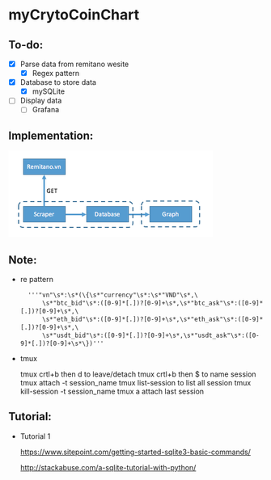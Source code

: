 # myCrytoCoinChart


## To-do:
* [x] Parse data from remitano wesite
	* [x] Regex pattern

* [x] Database to store data
	* [x] mySQLite

* [ ] Display data
	* [ ] Grafana

## Implementation:
![data/flow01.png](data/flow01.png)
 

## Note:
* re pattern
	
		'''"vn"\s*:\s*(\{\s*"currency"\s*:\s*"VND"\s*,\
			\s*"btc_bid"\s*:([0-9]*[.])?[0-9]+\s*,\s*"btc_ask"\s*:([0-9]*[.])?[0-9]+\s*,\
			\s*"eth_bid"\s*:([0-9]*[.])?[0-9]+\s*,\s*"eth_ask"\s*:([0-9]*[.])?[0-9]+\s*,\
			\s*"usdt_bid"\s*:([0-9]*[.])?[0-9]+\s*,\s*"usdt_ask"\s*:([0-9]*[.])?[0-9]+\s*\})'''
* tmux 
	
	tmux
	crtl+b then d to leave/detach tmux
	crtl+b then $ to name session
	tmux attach -t session_name
	tmux list-session	to list all session
	tmux kill-session -t session_name
	tmux a attach last session

## Tutorial:
* Tutorial 1

	https://www.sitepoint.com/getting-started-sqlite3-basic-commands/

	http://stackabuse.com/a-sqlite-tutorial-with-python/

